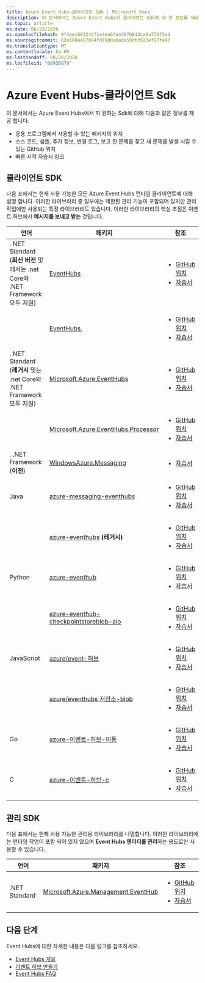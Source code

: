 ```yaml
---
title: Azure Event Hubs-클라이언트 Sdk | Microsoft Docs
description: 이 문서에서는 Azure Event Hubs의 클라이언트 Sdk에 대 한 정보를 제공 합니다.
ms.topic: article
ms.date: 06/23/2020
ms.openlocfilehash: 9f4eec603245f1e4ea6fa4d97b843ca6a770f2ad
ms.sourcegitcommit: 62e1884457b64fd798da8ada59dbf623ef27fe97
ms.translationtype: MT
ms.contentlocale: ko-KR
ms.lasthandoff: 08/26/2020
ms.locfileid: "88930879"
---
```

# <a name="azure-event-hubs---client-sdks"></a>Azure Event Hubs-클라이언트 Sdk
이 문서에서는 Azure Event Hubs에서 지 원하는 Sdk에 대해 다음과 같은 정보를 제공 합니다. 

- 응용 프로그램에서 사용할 수 있는 패키지의 위치 
- 소스 코드, 샘플, 추가 정보, 변경 로그, 보고 된 문제를 찾고 새 문제를 발생 시킬 수 있는 GitHub 위치 
- 빠른 시작 자습서 링크 

## <a name="client-sdks"></a>클라이언트 SDK
다음 표에서는 현재 사용 가능한 모든 Azure Event Hubs 런타임 클라이언트에 대해 설명 합니다. 이러한 라이브러리 중 일부에는 제한된 관리 기능이 포함되어 있지만 관리 작업에만 사용되는 특정 라이브러리도 있습니다. 이러한 라이브러리의 핵심 초점은 이벤트 허브에서 **메시지를 보내고 받는** 것입니다.

| 언어 | 패키지 | 참조 | 
| -------- | ------- | --------------- | 
| . NET Standard (**최신 버전** 및에서는 .net Core와 .NET Framework 모두 지원) | [EventHubs](https://www.nuget.org/packages/Azure.Messaging.EventHubs/) |<ul><li>[GitHub 위치](https://github.com/Azure/azure-sdk-for-net/tree/master/sdk/eventhub/Azure.Messaging.EventHubs)</li><li>[자습서](event-hubs-dotnet-standard-getstarted-send.md)</li></ul> |
|       | [EventHubs.](https://www.nuget.org/packages/Azure.Messaging.EventHubs.Processor/) | <ul><li>[GitHub 위치](https://github.com/Azure/azure-sdk-for-net/tree/master/sdk/eventhub/Azure.Messaging.EventHubs.Processor)</li><li>[자습서](event-hubs-dotnet-standard-getstarted-send.md)</li></ul> |
| . NET Standard (**레거시** 및는 .net Core와 .NET Framework 모두 지원) | [Microsoft.Azure.EventHubs](https://www.nuget.org/packages/Microsoft.Azure.EventHubs/) | <ul><li>[GitHub 위치](https://github.com/Azure/azure-sdk-for-net/tree/master/sdk/eventhub/Microsoft.Azure.EventHubs)</li><li>[자습서](event-hubs-dotnet-standard-getstarted-send.md)</li></ul> | 
|       | [Microsoft.Azure.EventHubs.Processor](https://www.nuget.org/packages/Microsoft.Azure.EventHubs.Processor) | <ul><li>[GitHub 위치](https://github.com/Azure/azure-sdk-for-net/tree/master/sdk/eventhub/Microsoft.Azure.EventHubs.Processor)</li><li>[자습서](event-hubs-dotnet-standard-getstarted-send.md)</li></ul> |
| . .NET Framework (**이전**) | [WindowsAzure.Messaging](https://www.nuget.org/packages/WindowsAzure.ServiceBus/) |<ul><li>[자습서](event-hubs-dotnet-framework-getstarted-send.md)</li></ul> |
| Java | [azure-messaging-eventhubs](https://search.maven.org/search?q=a:azure-messaging-eventhubs) | <ul><li>[GitHub 위치](https://github.com/Azure/azure-sdk-for-java/tree/master/sdk/eventhubs/azure-messaging-eventhubs)</li><li>[자습서](event-hubs-java-get-started-send.md)</li></ul> |
|      | [azure-eventhubs](https://search.maven.org/search?q=a:azure-eventhubs) **(레거시)** | <ul><li>[GitHub 위치](https://github.com/Azure/azure-sdk-for-java/tree/master/sdk/eventhubs/microsoft-azure-eventhubs)</li><li>[자습서](event-hubs-java-get-started-send.md)</li></ul> |
| Python |  [azure-eventhub](https://pypi.org/project/azure-eventhub/) | <ul><li>[GitHub 위치](https://github.com/Azure/azure-sdk-for-python/tree/master/sdk/eventhub/azure-eventhub)</li><li>[자습서](event-hubs-python-get-started-send.md)</li></ul> |
|        | [azure-eventhub-checkpointstoreblob-aio](https://pypi.org/project/azure-eventhub-checkpointstoreblob-aio/) | <ul><li>[GitHub 위치](https://github.com/Azure/azure-sdk-for-python/tree/master/sdk/eventhub/azure-eventhub-checkpointstoreblob-aio)</li><li>[자습서](event-hubs-python-get-started-send.md)</li></ul> |
| JavaScript | [azure/event-허브](https://www.npmjs.com/package/@azure/event-hubs) | <ul><li>[GitHub 위치](https://github.com/Azure/azure-sdk-for-js/tree/master/sdk/eventhub/event-hubs)</li><li>[자습서](event-hubs-node-get-started-send.md)</li></ul> |
|            | [azure/eventhubs 저장소-blob](https://www.npmjs.com/package/@azure/eventhubs-checkpointstore-blob) | <ul><li>[GitHub 위치](https://github.com/Azure/azure-sdk-for-js/tree/master/sdk/eventhub/eventhubs-checkpointstore-blob)</li><li>[자습서](event-hubs-node-get-started-send.md)</li></ul> |
| Go | [azure-이벤트-허브-이동](https://github.com/Azure/azure-event-hubs-go) | <ul><li>[GitHub 위치](https://github.com/Azure/azure-event-hubs-go)</li><li>[자습서](event-hubs-go-get-started-send.md)</li></ul> |
| C | [azure-이벤트-허브-c](https://github.com/Azure/azure-event-hubs-c) | <ul><li>[GitHub 위치](https://github.com/Azure/azure-event-hubs-c)</li><li>[자습서](event-hubs-c-getstarted-send.md)</li></ul> |

## <a name="management-sdks"></a>관리 SDK
다음 표에서는 현재 사용 가능한 관리용 라이브러리를 나열합니다. 이러한 라이브러리에는 런타임 작업이 포함 되어 있지 않으며 **Event Hubs 엔터티를 관리**하는 용도로만 사용할 수 있습니다.

| 언어 | 패키지 | 참조 | 
| -------- | ------- | --------------- | 
| .NET Standard | [Microsoft.Azure.Management.EventHub](https://www.nuget.org/packages/Microsoft.Azure.Management.EventHub) |<ul><li>[GitHub 위치](https://github.com/Azure/azure-sdk-for-net/tree/master/sdk/eventhub/Microsoft.Azure.Management.EventHub)</li><li>[자습서](event-hubs-dotnet-standard-getstarted-send.md)</li></ul> |


## <a name="next-steps"></a>다음 단계

Event Hubs에 대한 자세한 내용은 다음 링크를 참조하세요.

* [Event Hubs 개요](./event-hubs-about.md)
* [이벤트 허브 만들기](event-hubs-create.md)
* [Event Hubs FAQ](event-hubs-faq.md)
